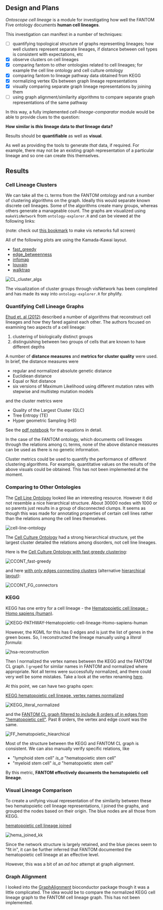 ## Design and Plans

*Ontoscope cell lineage* is a module for investigating how well the FANTOM
Five ontology documents **human cell lineages**.

This investigation can manifest in a number of techniques:

- [ ] quantifying topological structure of graphs representing lineages; how well
  clusters represent separate lineages, if distance between cell types is
  consistent with expectations, etc
- [x] observe clusters on cell lineages
- [x] comparing fantom to other ontologies related to cell lineages; for example
  the cell line ontology and cell culture ontology
- [x] comparing fantom to lineage pathway data obtained from KEGG
- [x] normalizing vertex IDs between graph lineage representations
- [x] visually comparing separate graph lineage representations by joining them
- [ ] using graph alignment/similarity algorithms to compare separate graph
  representations of the same pathway

In this way, a fully implemented *cell-lineage-comparator* module would be
able to provide clues to the question:

**How similar is *this* lineage data to *that* lineage data?**

Results should be **quantifiable** as well as **visual**.

As well as providing the tools to generate *that* data, if required. For
example, there may not be an existing graph representation of a particular
lineage and so one can create this themselves.

## Results

### Cell Lineage Clusters

We can take all the `CL` terms from the FANTOM ontology and run a number of
clustering algorithms on the graph. Ideally this would separate known discrete
cell lineages. Some of the algorithms create many groups, whereas others
generate a manageable count. The graphs are visualized using `makeVisNetwork`
from `ontology-explorer.R` and can be viewed at the following links:

(note: check out [this bookmark](https://github.com/hyginn/Ontoscope/tree/master/phylify#visnetwork)
to make vis networks full screen)

All of the following plots are using the Kamada-Kawai layout.

- [fast_greedy](http://thejmazz.github.io/ontoscope-cell-lineage/CL_KK_fast-greedy.html)
- [edge_betweenness](http://thejmazz.github.io/ontoscope-cell-lineage/CL_KK_edge-betweenness.html)
- [infomap](http://thejmazz.github.io/ontoscope-cell-lineage/CL_KK_infomap.html)
- [louvain](http://thejmazz.github.io/ontoscope-cell-lineage/CL_KK_louvain.html)
- [walktrap](http://thejmazz.github.io/ontoscope-cell-lineage/CL_KK_walktrap.html)

![CL_cluster_algs](./img/CL_cluster_algs.gif)

The visualization of cluster groups through visNetwork has been completed and
has made its way into `ontology-explorer.R` for phylify.

### Quantifying Cell Lineage Graphs

[Ehud et. al (2012)](http://journals.plos.org/ploscompbiol/article?id=10.1371/journal.pcbi.1003297)
described a number of algorithms that reconstruct cell lineages and how they
fared against each other. The authors focused on examining two aspects of a
cell lineage:

1. clustering of biologically distinct groups
2. distinguishing between two groups of cells that are known to have different depths

A number of **distance measures** and **metrics for cluster quality** were used.
In brief, the distance measures were

- regular and normalized absolute genetic distance
- Euclidiean distance
- Equal or Not distance
- six versions of Maximum Likelihood using different mutation rates with stepwise and multistep mutation models

and the cluster metrics were

- Quality of the Largest Cluster (QLC)
- Tree Entropy (TE)
- Hyper geometric Sampling (HS)

See the [pdf notebook](https://github.com/thejmazz/ontoscope-cell-lineage/blob/master/notebook.pdf)
for the equations in detail.

In the case of the FANTOM ontology, which documents cell lineages through
the relations among `CL` terms, none of the above distance measures can be used
as there is no genetic information.

Cluster metrics could be used to quantify the performance of different
clustering algorithms. For example, quantitative values on the results of the
above visuals could be obtained. This has not been implemented at the  moment.

### Comparing to Other Ontologies

The [Cell Line Ontology](http://www.clo-ontology.org/) looked like an
interesting resource. However it did not resemble a nice hierarchical structure.
About 30000 nodes with 1000 or so parents just results in a group of
disconnected clumps. It seems as though this was made for annotating
properties of certain cell lines rather than the relations among the cell lines
themselves.

![cell-line-ontology](./plots/cell-line-ontology.png)

The [Cell Culture Ontology](https://bioportal.bioontology.org/ontologies/CCONT)
had a strong hierarchical structure, yet the largest cluster detailed the
relations among disorders, not cell line lineages.

Here is the [Cell Culture Ontology with fast greedy clustering](http://thejmazz.github.io/ontoscope-cell-lineage/CCONT_fast-greedy.html):

![CCONT_fast-greedy](./img/CCONT_fast-greedy.png)

and here [with only edges connecting clusters](http://thejmazz.github.io/ontoscope-cell-lineage/CCONT_FG_connectors.html)
(alternative [hierarchical layout](http://thejmazz.github.io/ontoscope-cell-lineage/CCONT_FG_connectors_hierarchical.html)):

![CCONT_FG_connectors](./img/CCONT_FG_connectors.png)

### KEGG

KEGG has one entry for a cell lineage - the
[Hematopoietic cell lineage - Homo sapiens (human)](http://www.genome.jp/kegg-bin/show_pathway?hsa04640+3815).

![KEGG-PATHWAY-Hematopoietic-cell-lineage-Homo-sapiens-human](./img/KEGG-PATHWAY-Hematopoietic-cell-lineage-Homo-sapiens-human.png)

However, the KGML for this has 0 edges and is just the list of genes in the
green boxes. So, I reconstructed the lineage manually using a *literal formula*:

![hsa-reconstruction](./img/hsa-reconstruction.png)

Then I normalized the vertex names between the KEGG and the FANTOM CL graph.
I `grep`ed for similar names in FANTOM and normalized where appropriate.
Not all terms were successfully normalized, and there could very well be
some mistakes. Take a look at the vertex renaming [here](https://github.com/thejmazz/ontoscope-cell-lineage/blob/master/scripts/fantom.R#L214).

At this point, we can have two graphs open:

[KEGG hematopoietic cell lineage, vertex names normalized](http://thejmazz.github.io/ontoscope-cell-lineage/KEGG_literal_normalized.html)

![KEGG_literal_normalized](./img/KEGG_literal_normalized.png)

and the [FANTOM CL graph filtered to include 8 orders of in edges from "hematopoietic cell"](http://thejmazz.github.io/ontoscope-cell-lineage/FF_hematopoietic_hiearchical.html).
Past 8 orders, the vertex and edge count was the same.

![FF_hematopoietic_hiearchical](./img/FF_hematopoietic_hiearchical.png)

Most of the structure between the KEGG and FANTOM CL graph is consistent.
We can also manually verify specific relations, like

- "lymphoid stem cell" *is_a* "hematopoietic stem cell"
- "myeloid stem cell" *is_a* "hematopoietic stem cell"

By this metric, **FANTOM effectively documents the hematopoietic cell lineage**.

### Visual Lineage Comparison

To create a unifying visual representation of the similarity between these
two hematopoietic cell lineage representations, I joined the graphs, and
grouped the nodes based on their origin. The blue nodes are all those from KEGG.

[hematopoietic cell lineage joined](http://thejmazz.github.io/ontoscope-cell-lineage/hema_joined_kk.html)

![hema_joined_kk](./img/hema_joined_kk.png)

Since the network structure is largely retained, and the blue pieces seem to
"fit in", it can be further inferred that FANTOM documented the hematopoietic
cell lineage at an effective level.

However, this was a bit of an *ad hoc* attempt at graph alignment.

### Graph Alignment

I looked into the
[GraphAlignment](https://www.bioconductor.org/packages/release/bioc/html/GraphAlignment.html)
bioconductor package though it was a little complicated. The idea would be to
compare the normalized KEGG cell lineage graph to the FANTOM cell lineage graph.
This has not been implemented.
